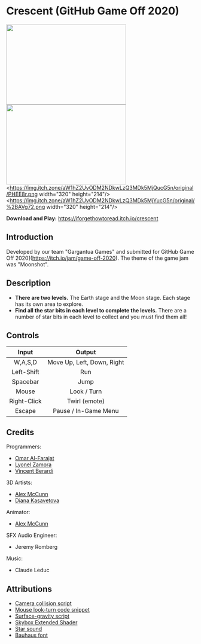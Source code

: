 # Crescent (GitHub Game Off 2020)
<img src=https://img.itch.zone/aW1hZ2UvODM2NDkwLzQ3MTAwMjcucG5n/original/TZPcyy.png width="320" height="214"/> <img src=https://img.itch.zone/aW1hZ2UvODM2NDkwLzQ3MDk5MjUucG5n/original/zPuMZY.png width="320" height="214"/> <https://img.itch.zone/aW1hZ2UvODM2NDkwLzQ3MDk5MjQucG5n/original/PHEE8r.png width="320" height="214"/> <https://img.itch.zone/aW1hZ2UvODM2NDkwLzQ3MDk5MjYucG5n/original/%2BAVg72.png width="320" height="214"/>  

**Download and Play:** https://iforgethowtoread.itch.io/crescent

## Introduction
Developed by our team "Gargantua Games" and submitted for GitHub Game Off 2020](https://itch.io/jam/game-off-2020). The theme of the game jam was "Moonshot". 

## Description
- **There are two levels.** The Earth stage and the Moon stage. Each stage has its own area to explore.
- **Find all the star bits in each level to complete the levels.** There are a number of star bits in each level to collect and you must find them all!  

## Controls
|       Input       |                          Output                          |
|:-----------------:|:--------------------------------------------------------:|
|      W,A,S,D      |                  Move Up, Left, Down, Right               |
|      Left-Shift   |                  Run                 						|
|      Spacebar     |                           Jump                           	|
| 	Mouse 			| 						Look / Turn 						|
| 	Right-Click  	| 						Twirl (emote) 						|
|       Escape      |                       Pause / In-Game Menu              	|

## Credits
Programmers:
  - [Omar Al-Farajat](https://github.com/OmarAlFarajat) 
  - [Lyonel Zamora](https://github.com/lyonelz96)
  - [Vincent Berardi](https://github.com/VincentBerardi)
  
3D Artists:
  - [Alex McCunn](https://www.artstation.com/iforgethowtoread)
  - [Diana Kasavetova](https://www.artstation.com/dianakasavetova)
  
Animator:
  - [Alex McCunn](https://www.artstation.com/iforgethowtoread)

SFX Audio Engineer:
  - Jeremy Romberg 

Music:
  - Claude Leduc  

## Attributions
- [Camera collision script](https://www.youtube.com/watch?v=IhRl3fLgTak)
- [Mouse look-turn code snippet](http://answers.unity.com/answers/1401934/view.html)
- [Surface-gravity script](http://answers.unity.com/answers/1785305/view.html)
- [Skybox Extended Shader](https://assetstore.unity.com/packages/vfx/shaders/free-skybox-extended-shader-107400)
- [Star sound](https://freesound.org/s/531175/)
- [Bauhaus font](https://www.fontmirror.com/bauhaus)

